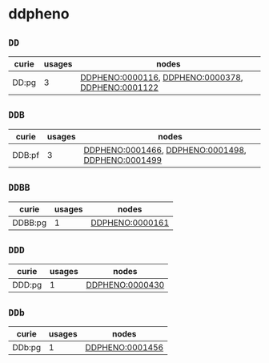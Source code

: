 # ddpheno

## `DD`

| curie   |   usages | nodes                                                                                                                                                                           |
|---------|----------|---------------------------------------------------------------------------------------------------------------------------------------------------------------------------------|
| DD:pg   |        3 | [DDPHENO:0000116](https://bioregistry.io/DDPHENO:0000116), [DDPHENO:0000378](https://bioregistry.io/DDPHENO:0000378), [DDPHENO:0001122](https://bioregistry.io/DDPHENO:0001122) |

## `DDB`

| curie   |   usages | nodes                                                                                                                                                                           |
|---------|----------|---------------------------------------------------------------------------------------------------------------------------------------------------------------------------------|
| DDB:pf  |        3 | [DDPHENO:0001466](https://bioregistry.io/DDPHENO:0001466), [DDPHENO:0001498](https://bioregistry.io/DDPHENO:0001498), [DDPHENO:0001499](https://bioregistry.io/DDPHENO:0001499) |

## `DDBB`

| curie   |   usages | nodes                                                     |
|---------|----------|-----------------------------------------------------------|
| DDBB:pg |        1 | [DDPHENO:0000161](https://bioregistry.io/DDPHENO:0000161) |

## `DDD`

| curie   |   usages | nodes                                                     |
|---------|----------|-----------------------------------------------------------|
| DDD:pg  |        1 | [DDPHENO:0000430](https://bioregistry.io/DDPHENO:0000430) |

## `DDb`

| curie   |   usages | nodes                                                     |
|---------|----------|-----------------------------------------------------------|
| DDb:pg  |        1 | [DDPHENO:0001456](https://bioregistry.io/DDPHENO:0001456) |

